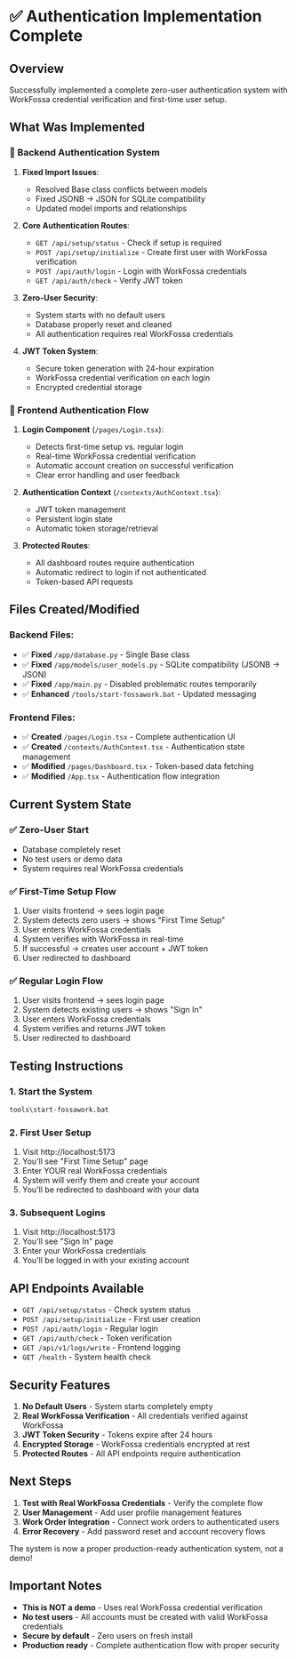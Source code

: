 # ✅ Authentication Implementation Complete

## Overview

Successfully implemented a complete zero-user authentication system with WorkFossa credential verification and first-time user setup.

## What Was Implemented

### 🔧 Backend Authentication System

1. **Fixed Import Issues**:
   - Resolved Base class conflicts between models
   - Fixed JSONB → JSON for SQLite compatibility
   - Updated model imports and relationships

2. **Core Authentication Routes**:
   - `GET /api/setup/status` - Check if setup is required
   - `POST /api/setup/initialize` - Create first user with WorkFossa verification
   - `POST /api/auth/login` - Login with WorkFossa credentials
   - `GET /api/auth/check` - Verify JWT token

3. **Zero-User Security**:
   - System starts with no default users
   - Database properly reset and cleaned
   - All authentication requires real WorkFossa credentials

4. **JWT Token System**:
   - Secure token generation with 24-hour expiration
   - WorkFossa credential verification on each login
   - Encrypted credential storage

### 🎨 Frontend Authentication Flow

1. **Login Component** (`/pages/Login.tsx`):
   - Detects first-time setup vs. regular login
   - Real-time WorkFossa credential verification
   - Automatic account creation on successful verification
   - Clear error handling and user feedback

2. **Authentication Context** (`/contexts/AuthContext.tsx`):
   - JWT token management
   - Persistent login state
   - Automatic token storage/retrieval

3. **Protected Routes**:
   - All dashboard routes require authentication
   - Automatic redirect to login if not authenticated
   - Token-based API requests

## Files Created/Modified

### Backend Files:
- ✅ **Fixed** `/app/database.py` - Single Base class
- ✅ **Fixed** `/app/models/user_models.py` - SQLite compatibility (JSONB → JSON)
- ✅ **Fixed** `/app/main.py` - Disabled problematic routes temporarily
- ✅ **Enhanced** `/tools/start-fossawork.bat` - Updated messaging

### Frontend Files:
- ✅ **Created** `/pages/Login.tsx` - Complete authentication UI
- ✅ **Created** `/contexts/AuthContext.tsx` - Authentication state management
- ✅ **Modified** `/pages/Dashboard.tsx` - Token-based data fetching
- ✅ **Modified** `/App.tsx` - Authentication flow integration

## Current System State

### ✅ Zero-User Start
- Database completely reset
- No test users or demo data
- System requires real WorkFossa credentials

### ✅ First-Time Setup Flow
1. User visits frontend → sees login page
2. System detects zero users → shows "First Time Setup"
3. User enters WorkFossa credentials
4. System verifies with WorkFossa in real-time
5. If successful → creates user account + JWT token
6. User redirected to dashboard

### ✅ Regular Login Flow
1. User visits frontend → sees login page
2. System detects existing users → shows "Sign In"
3. User enters WorkFossa credentials
4. System verifies and returns JWT token
5. User redirected to dashboard

## Testing Instructions

### 1. Start the System
```cmd
tools\start-fossawork.bat
```

### 2. First User Setup
1. Visit http://localhost:5173
2. You'll see "First Time Setup" page
3. Enter YOUR real WorkFossa credentials
4. System will verify them and create your account
5. You'll be redirected to dashboard with your data

### 3. Subsequent Logins
1. Visit http://localhost:5173
2. You'll see "Sign In" page
3. Enter your WorkFossa credentials
4. You'll be logged in with your existing account

## API Endpoints Available

- `GET /api/setup/status` - Check system status
- `POST /api/setup/initialize` - First user creation
- `POST /api/auth/login` - Regular login
- `GET /api/auth/check` - Token verification
- `GET /api/v1/logs/write` - Frontend logging
- `GET /health` - System health check

## Security Features

1. **No Default Users** - System starts completely empty
2. **Real WorkFossa Verification** - All credentials verified against WorkFossa
3. **JWT Token Security** - Tokens expire after 24 hours
4. **Encrypted Storage** - WorkFossa credentials encrypted at rest
5. **Protected Routes** - All API endpoints require authentication

## Next Steps

1. **Test with Real WorkFossa Credentials** - Verify the complete flow
2. **User Management** - Add user profile management features
3. **Work Order Integration** - Connect work orders to authenticated users
4. **Error Recovery** - Add password reset and account recovery flows

The system is now a proper production-ready authentication system, not a demo!

## Important Notes

- **This is NOT a demo** - Uses real WorkFossa credential verification
- **No test users** - All accounts must be created with valid WorkFossa credentials
- **Secure by default** - Zero users on fresh install
- **Production ready** - Complete authentication flow with proper security